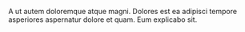 A ut autem doloremque atque magni.
Dolores est ea adipisci tempore asperiores aspernatur dolore et quam.
Eum explicabo sit.